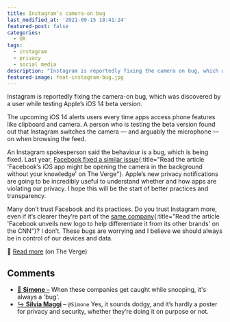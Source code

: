 ```yaml
---
title: Instagram’s camera-on bug
last_modified_at: '2021-09-15 18:41:24'
featured-post: false
categories:
  - UX
tags:
  - instagram
  - privacy
  - social media
description: "Instagram is reportedly fixing the camera on bug, which was discovered by a user while testing Apple's iOS 14 beta version."
featured-image: feat-instagram-bug.jpg
---
```

<p class="lead">Instagram is reportedly fixing the camera-on bug, which was discovered by a user while testing Apple’s iOS 14 beta version.</p>

<!--more-->

The upcoming iOS 14 alerts users every time apps access phone features like clipboard and camera. A person who is testing the beta version found out that Instagram switches the camera — and arguably the microphone — on when browsing the feed.

An Instagram spokesperson said the behaviour is a bug, which is being fixed. Last year, [Facebook fixed a similar issue](https://www.theverge.com/2019/11/12/20961332/facebooks-ios-app-reportedly-camera-background-security){:title="Read the article 'Facebook’s iOS app might be opening the camera in the background without your knowledge' on The Verge"}. Apple’s new privacy notifications are going to be incredibly useful to understand whether and how apps are violating our privacy. I hope this will be the start of better practices and transparency.

Many don’t trust Facebook and its practices. Do you trust Instagram more, even if it’s clearer they’re part of the [same company](https://edition.cnn.com/2019/11/04/tech/facebook-new-logo/index.html){:title="Read the article 'Facebook unveils new logo to help differentiate it from its other brands' on the CNN"}? I don’t. These bugs are worrying and I believe we should always be in control of our devices and data.

<p class="detached">🔗 <a href="https://www.theverge.com/2020/7/25/21338151/instagram-bug-camera-privacy-ios14-apple">Read more</a> (on The Verge)</p>

<!-- <small>Photo by [NeONBRAND](https://unsplash.com/photos/nZJBt4gQlKI){:target="_blank"} on Unsplash</small> -->

<div class="smd-responses my-5 pt-3">
  <h2>Comments</h2>
  <div class="webmentions">
    <ul class="comments">
      <li>
        <a class="reaction" rel="nofollow ugc" title="mentioned" href="https://minutestomidnight.co.uk">💬 <strong>Simone</strong>&nbsp;&ndash;</a>
        <span>When these companies get caught while snooping, it's always a 'bug'. </span>
      </li>
      <li class="reaction-reply">
        <a class="reaction" title="mentioned" href="{{ site.url }}">↪️ <strong>Silvia Maggi</strong></a>&nbsp;&ndash;&nbsp;<code>@Simone</code>
        <span>Yes, it sounds dodgy, and it’s hardly a poster for privacy and security, whether they’re doing it on purpose or not.</span>
      </li>
    </ul>
  </div>
</div>
